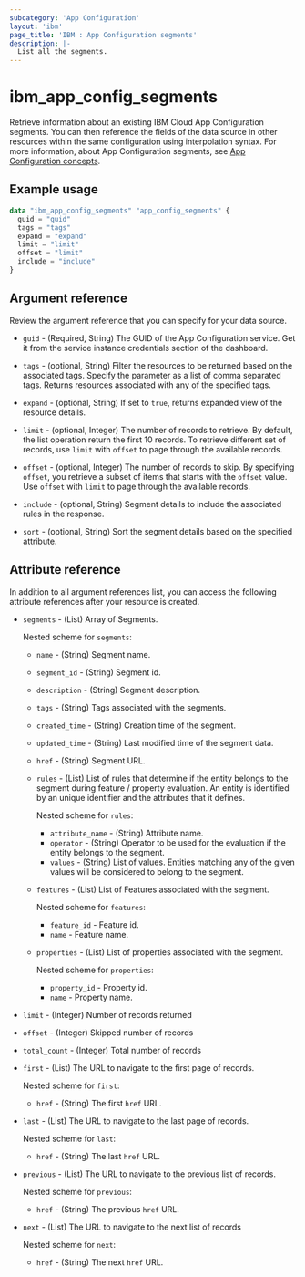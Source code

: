```yaml
---
subcategory: 'App Configuration'
layout: 'ibm'
page_title: 'IBM : App Configuration segments'
description: |-
  List all the segments.
---
```


# ibm_app_config_segments

Retrieve information about an existing IBM Cloud App Configuration segments. You can then reference the fields of the data source in other resources within the same configuration using interpolation syntax. For more information, about App Configuration segments, see [App Configuration concepts](https://cloud.ibm.com//docs/app-configuration?topic=app-configuration-ac-overview).

## Example usage

```terraform
data "ibm_app_config_segments" "app_config_segments" {
  guid = "guid"
  tags = "tags"
  expand = "expand"
  limit = "limit"
  offset = "limit"
  include = "include"
}
```

## Argument reference

Review the argument reference that you can specify for your data source.

- `guid` - (Required, String) The GUID of the App Configuration service. Get it from the service instance credentials section of the dashboard.

- `tags` - (optional, String) Filter the resources to be returned based on the associated tags. Specify the parameter as a list of comma separated tags. Returns resources associated with any of the specified tags.
- `expand` - (optional, String) If set to `true`, returns expanded view of the resource details.
- `limit` - (optional, Integer) The number of records to retrieve. By default, the list operation return the first 10 records. To retrieve different set of records, use `limit` with `offset` to page through the available records.
- `offset` - (optional, Integer) The number of records to skip. By specifying `offset`, you retrieve a subset of items that starts with the `offset` value. Use `offset` with `limit` to page through the available records.
- `include` - (optional, String) Segment details to include the associated rules in the response.
- `sort` - (optional, String) Sort the segment details based on the specified attribute.

## Attribute reference

In addition to all argument references list, you can access the following attribute references after your resource is created.

- `segments` - (List) Array of Segments.
    
     Nested scheme for `segments`:
  - `name` - (String) Segment name.
  - `segment_id` - (String) Segment id.
  - `description` - (String) Segment description.
  - `tags` - (String) Tags associated with the segments.
  - `created_time` - (String) Creation time of the segment.
  - `updated_time` - (String) Last modified time of the segment data.
  - `href` - (String) Segment URL.
  - `rules` - (List) List of rules that determine if the entity belongs to the segment during feature / property evaluation. An entity is identified by an unique identifier and the attributes that it defines.

     Nested scheme for `rules`:
      - `attribute_name` - (String) Attribute name.
      - `operator` - (String) Operator to be used for the evaluation if the entity belongs to the segment.
      - `values` - (String) List of values. Entities matching any of the given values will be considered to belong to the segment.
  - `features` - (List) List of Features associated with the segment.
     
     Nested scheme for `features`:
      - `feature_id` - Feature id.
      - `name` - Feature name.
        
  - `properties` - (List) List of properties associated with the segment.
    
     Nested scheme for `properties`:
      - `property_id` - Property id.
      - `name` - Property name.
      

- `limit` - (Integer) Number of records returned
- `offset` - (Integer) Skipped number of records
- `total_count` - (Integer) Total number of records
- `first` - (List) The URL to navigate to the first page of records.
   
    Nested scheme for `first`:
    - `href` - (String) The first `href` URL.

- `last` - (List) The URL to navigate to the last page of records.

   Nested scheme for `last`:
    - `href` - (String) The last `href` URL.

- `previous` - (List) The URL to navigate to the previous list of records.

   Nested scheme for `previous`:
    - `href` - (String) The previous `href` URL.

- `next` - (List) The URL to navigate to the next list of records

  Nested scheme for `next`:
  - `href` - (String) The next `href` URL.
